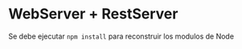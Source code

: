 # WebServer + RestServer


Se debe ejecutar ``` npm install ``` para reconstruir los modulos de Node




